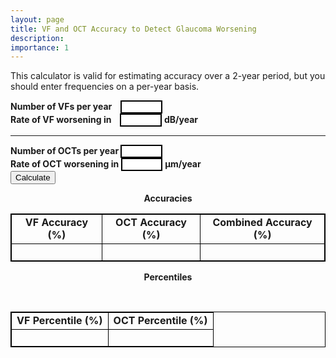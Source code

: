 ```yaml
---
layout: page
title: VF and OCT Accuracy to Detect Glaucoma Worsening
description: 
importance: 1
---
```

<style>
.post-header {
  text-align: center;
}

table, th, td {
  border:1px solid black;
}

label {
  display: inline;
  clear: left;
  text-align: left;
  outline: none;
}

input[type="value"] {
  outline: none !important;
  display: inline;
  width: 9ch;
  text-align: center;
  border: 2px solid black;
  border-radius: 0px;
}
</style>

<body>
  This calculator is valid for estimating accuracy over a 2-year period, but you should enter frequencies on a per-year basis. 
  <p></p>
    <div class="form-group">
      <label id="vfFreq-label" for="vfFreq"><b>Number of VFs per year &nbsp;&nbsp;</b></label>
      <input
        type="value"
        name="vfFreq"
        id="vfFreqInput"
        class="form-control"
        required
      >
    </div>
    <div class="form-group">
      <label id="measurementInVF1-label" for="measurementInVF1"> <b>Rate of VF worsening in &nbsp;&nbsp;</b></label>
      <input
        type="value"
        name="measurementInVF1"
        id="measurementInputVF1"
        class="form-control"
        required
      >
      <b>dB/year</b>
    </div>
    <hr>
    <div class="form-group">
      <label id="octFreq-label" for="octFreq"><b>Number of OCTs per year  </b></label>
      <input
        type="value"
        name="octFreq"
        id="octFreqInput"
        class="form-control"
        required
      >
    </div> 
    <div class="form-group">
      <label id="measurementInOCT1-label" for="measurementInOCT1"><b>Rate of OCT worsening in </b></label>
      <input
        type="value"
        name="measurementInOCT1"
        id="measurementInputOCT1"
        class="form-control"
        required
      >
      <b>µm/year</b>
    </div>

<div class="buttondiv">
  <button type="button" id="submit" class="submit-button" 
    onclick="getInputValue()">Calculate</button>
</div>

<p></p>
<div class="eqnAnswer"><center>
  <p id= "result"><b>Accuracies</b></p></center></div>

<table class="tb" id="accuracyTable" style="width:100%">
  <tr>
    <td style="text-align:center"><b>VF Accuracy (%)</b></td>
    <td style="text-align:center"><b>OCT Accuracy (%)</b></td>
    <td style="text-align:center"><b>Combined Accuracy (%)</b></td>
  </tr>
  <tr>
    <td style="text-align:center">&nbsp;</td>
    <td style="text-align:center">&nbsp;</td>
    <td style="text-align:center">&nbsp;</td>
  </tr>
</table>
<p><center><b>Percentiles</b></center></p>
<br>

<table class="tb" id="pctTable" style="width:100%">
  <tr>
    <td style="text-align:center"><b>VF Percentile (%)</b></td>
    <td style="text-align:center"><b>OCT Percentile (%)</b></td>
  </tr>
  <tr>
    <td style="text-align:center">&nbsp;</td>
    <td style="text-align:center">&nbsp;</td>
  </tr>
</table>

<script> 
// Throws an alert pop up box whenever an error is thrown by the program.
window.onerror = function(msg, url, linenumber) {
    alert(msg);
    return true;
}

// Function to calculate the  percent correct based on our paper.
function accuracyEqn(smp, lookup_idx, lookup_type) {
  // Need to multiply the frequency value by 2 to make it on the rate of 2 years instead of the input 1 year
  smp = (smp * 2) + 1;
  if (lookup_type == 'vf') {
    // Lookup table for the three vf coefficients
    const vf_lookup = {
      coef1 : [0.190479757,0.223652646,0.240565754,0.25506804,0.268316951,0.278997972,0.286546959,0.294022053,0.299776696,0.306077907,0.312791273,0.320444755,0.328436473,0.336484647,0.345284608,0.354453719,0.363793116,0.370818444,0.378462381,0.38688114,0.395880937,0.402951587,0.411322427,0.41998632,0.428177898,0.437260048,0.445671172,0.454137583,0.462847222,0.471153507,0.479536375,0.487988654,0.496396101,0.50478851,0.513602547,0.522089676,0.530245102,0.53885268,0.54736018,0.555686883,0.564053794,0.572725508,0.580857411,0.589373409,0.597666194,0.605872789,0.614307008,0.623002664,0.631558161,0.639744857],
      coef2 : [-0.06041798,-0.066359787,-0.074531655,-0.080669621,-0.084999058,-0.085814752,-0.084099306,-0.082535574,-0.079634789,-0.076995367,-0.073601837,-0.07120895,-0.068627667,-0.066425077,-0.064331883,-0.062588237,-0.06118427,-0.058473066,-0.0558686,-0.054109654,-0.053016401,-0.050437505,-0.048861819,-0.047637771,-0.045879454,-0.045139835,-0.043517384,-0.042098482,-0.04078574,-0.039490299,-0.03807006,-0.03704648,-0.036178284,-0.035116476,-0.034529478,-0.033730731,-0.032743137,-0.031969275,-0.031330375,-0.030424242,-0.029747191,-0.029353868,-0.028280956,-0.027641885,-0.026793469,-0.025912759,-0.025431125,-0.02527389,-0.024962652,-0.024181651],
      coef3 : [0.045527569,0.047352334,0.04889447,0.049296853,0.049339206,0.048587534,0.046924293,0.045291282,0.043245747,0.041354745,0.039502305,0.038044452,0.036682253,0.035357956,0.034332855,0.03340215,0.032585995,0.031353617,0.030159661,0.029229359,0.028542603,0.027370194,0.026603544,0.025993015,0.025164408,0.024632628,0.023926903,0.023263134,0.022680439,0.022084466,0.021467283,0.020900937,0.020391343,0.019910315,0.01954054,0.019102851,0.018571945,0.018185832,0.017786483,0.017378583,0.01700327,0.016717034,0.016261021,0.01590464,0.01549048,0.015100516,0.014797525,0.01458047,0.014318877,0.013954276],
    };
    var coef1 = vf_lookup['coef1'][lookup_idx];
    var coef2 = vf_lookup['coef2'][lookup_idx];
    var coef3 = vf_lookup['coef3'][lookup_idx];
  } else {
    // Lookup table for the three oct coefficients
    const oct_lookup = {
      coef1 : [0.822690159,0.793945489,0.730533405,0.589983103,0.533914205,0.491102554,0.458007414,0.431223757,0.420185995,0.414983281,0.412228807,0.412641231,0.415463034,0.419753292,0.423068375,0.428292969,0.436120729,0.442247358,0.449541672,0.457060536,0.463816713,0.469437265,0.475638675,0.482555582,0.489221053,0.495829808,0.502234568,0.509338581,0.516922551,0.524523218,0.532081511,0.539844431,0.5473206,0.555056817,0.562926995,0.571086904,0.579001527,0.585931753,0.594183503,0.601886015,0.609985808,0.617472844,0.625352327,0.633011309,0.641304675,0.649346536,0.656971262,0.664899912,0.672521023,0.680167706],
      coef2 : [-0.008314292,-0.032211032,-0.004467137,0.03043717,0.008564705,-0.020894607,-0.044184804,-0.050345584,-0.056031653,-0.06024591,-0.060154992,-0.061197386,-0.06071026,-0.059746806,-0.059179924,-0.058264602,-0.057989043,-0.056471821,-0.055329258,-0.054658946,-0.053177686,-0.051272196,-0.049749402,-0.048142539,-0.046890517,-0.04538224,-0.043532434,-0.042026527,-0.040957929,-0.039786755,-0.03855801,-0.037523299,-0.036745078,-0.035532288,-0.034532526,-0.0338042,-0.032851818,-0.031625267,-0.03123376,-0.030439212,-0.029864763,-0.028887948,-0.028216255,-0.027475399,-0.027342323,-0.02696894,-0.026231624,-0.025883057,-0.025363683,-0.024688808],
      coef3 : [0.012032007,0.018014356,0.012613292,0.011711992,0.022474625,0.0331204,0.039687026,0.040200388,0.040566082,0.040634876,0.03973449,0.039018301,0.038152903,0.037290654,0.036253457,0.03527301,0.034704043,0.033741618,0.03300032,0.032375419,0.031521536,0.030433141,0.029466941,0.028545242,0.027795006,0.02692258,0.025972371,0.025116939,0.024501165,0.023903164,0.023258957,0.022651519,0.022122248,0.02155156,0.020999924,0.02055514,0.020047982,0.019420669,0.019078847,0.018591768,0.018230707,0.017714526,0.01734582,0.016909745,0.016646404,0.016356228,0.015924305,0.015619082,0.015273325,0.014877935],
    };
    var coef1 = oct_lookup['coef1'][lookup_idx];
    var coef2 = oct_lookup['coef2'][lookup_idx];
    var coef3 = oct_lookup['coef3'][lookup_idx];
  }
  return 100*(coef1 + coef2*Math.log(smp) + coef3*(Math.log(smp))**2);
}

// Calculate combined accuracy of vf and oct.
function combinedAccuracy(vf_percent_correct, oct_percent_correct) {
  vf_cd = vf_percent_correct / 100;
  oct_vd = oct_percent_correct / 100;
  return 100*(vf_cd + oct_vd - (vf_cd*oct_vd));
}

// Function that handles the main information flow to perform the calculations.
function calculateAccuracy(vf_freq, oct_freq, vf_actual_rate, oct_actual_rate) {
  // Percentile Table
  const percentiles = [0.99,0.98,0.97,0.96,0.95,0.94,0.93,0.92,0.91,0.9,0.89,0.88,0.87,0.86,0.85,0.84,0.83,0.82,0.81,0.8,0.79,0.78,0.77,0.76,0.75,0.74,0.73,0.72,0.71,0.7,0.69,0.68,0.67,0.66,0.65,0.64,0.63,0.62,0.61,0.6,0.59,0.58,0.57,0.56,0.55,0.54,0.53,0.52,0.51,0.5];
  // VF Table
  const db_pyear = [-2.375374179,-1.87072991,-1.55882768,-1.354906634,-1.209968329,-1.10005846,-1.004460165,-0.922879731,-0.850669103,-0.788616302,-0.73812498,-0.694618166,-0.657602418,-0.622323225,-0.594619155,-0.569041382,-0.545408203,-0.51918586,-0.495643593,-0.474408781,-0.455362716,-0.43417603,-0.41702764,-0.401546448,-0.38535631,-0.370813706,-0.357395279,-0.344351564,-0.332899923,-0.32056724,-0.30908592,-0.296439662,-0.284030788,-0.273758069,-0.263631487,-0.253395759,-0.242297973,-0.2336445,-0.223724021,-0.215218543,-0.206087714,-0.197988734,-0.189993294,-0.182100379,-0.174189643,-0.166953802,-0.159186689,-0.151801921,-0.144212655,-0.137260077];
  // OCT Table
  const mic_pyear = [-59.10676741,-21.06141589,-10.61985367,-6.43719542,-4.867978254,-3.929476474,-3.29888707,-2.868740323,-2.575112527,-2.348728534,-2.172631297,-2.020366034,-1.899064351,-1.797026962,-1.68954472,-1.602117914,-1.533984613,-1.464555097,-1.407078688,-1.350655596,-1.296282342,-1.237350255,-1.181807662,-1.134068909,-1.088528277,-1.04379893,-1.000612736,-0.961338114,-0.92650516,-0.894411349,-0.862917964,-0.831970156,-0.798927213,-0.772183197,-0.7445282,-0.718996287,-0.69435203,-0.664350749,-0.639762671,-0.61411954,-0.591691858,-0.566843864,-0.546191311,-0.522478076,-0.500657912,-0.48070557,-0.457669937,-0.436351304,-0.415084497,-0.39408508];

  // ERROR CHECKING
  // If vf_rate is below the 99th percentile or above 0 then throw input error
  if (vf_actual_rate < db_pyear[0] || vf_actual_rate > 0) {
    throw new Error('VF rate is out of range. Please enter a value between our 99th percentile (-2.375) and 0.');
  // If oct_rate is below the 99th percentile or above 0 then throw input error
  } else if (oct_actual_rate < mic_pyear[0] || oct_actual_rate > 0) {
    throw new Error('OCT rate is out of range. Please enter a value between our 99th percentile (-59.11) and 0.');
  }

  // Define way to find two closest numbers from array
  const findClosest = (arr = [], target = 1) => {
   const size = 2;
   return arr.sort((a, b) => {
      const distanceA = Math.abs(a - target)
      const distanceB = Math.abs(b - target)
      if (distanceA === distanceB) {
         return a - b
      }
      return distanceA - distanceB
   }).slice(0, size)
   .sort((a, b) => a - b);
  };

  // CALCULATE VF INFORMATION
  // Get two closest vf rates from our table
  var vf_closest_array = findClosest([...db_pyear], vf_actual_rate);
  var vf_pctl_rate1 = vf_closest_array[0];
  var vf_pctl_rate2 = vf_closest_array[1];
  // Get distance between the two closest vf rates
  var vf_rate_distance = Math.abs(vf_pctl_rate1 - vf_pctl_rate2);
  // Get right-most value in the rate array between the two
  var vf_rate_rhs = Math.max(vf_pctl_rate1, vf_pctl_rate2);
  // Get distance between our actual rate and the right-hand rate
  var vf_rhs_distance = Math.abs(vf_actual_rate - vf_rate_rhs);
  // Get the percentage of the distance between the left-hand and right-hand rates that our actual rate is
  var vf_interpolate_pctl = vf_rhs_distance / vf_rate_distance;
  // Get the index of the rate array that the closest rate to our actual is
  var vf_lookup_idx = db_pyear.indexOf(vf_rate_rhs);
  // Use that index to look up what percentile it is and then add the interpolated distance percent
  var vf_pctl = (percentiles[vf_lookup_idx]*100) + vf_interpolate_pctl;

  // CALCULATE OCT INFORMATION
  // Get two closest oct rates from our table
  var oct_closest_array = findClosest([...mic_pyear], oct_actual_rate);
  var oct_pctl_rate1 = oct_closest_array[0];
  var oct_pctl_rate2 = oct_closest_array[1];
  // Get distance between the two closest oct rates
  var oct_rate_distance = Math.abs(oct_pctl_rate1 - oct_pctl_rate2);
  // Get right-most value in the rate array between the two
  var oct_rate_rhs = Math.max(oct_pctl_rate1, oct_pctl_rate2);
  // Get distance between our actual rate and the right-hand rate
  var oct_rhs_distance = Math.abs(oct_actual_rate - oct_rate_rhs);
  // Get the percentage of the distance between the left-hand and right-hand rates that our actual rate is
  var oct_interpolate_pctl = oct_rhs_distance / oct_rate_distance;
  // Get the index of the rate array that the closest rate to our actual is
  var oct_lookup_idx = mic_pyear.indexOf(oct_rate_rhs);
  // Use that index to look up what percentile it is and then add the interpolated distance percent
  var oct_pctl = (percentiles[oct_lookup_idx]*100) + oct_interpolate_pctl;
  
  // Use the accuracy equations to calculate percent correct for everything
  var vf_percent_correct = accuracyEqn(vf_freq, vf_lookup_idx, 'vf');
  var oct_percent_correct = accuracyEqn(oct_freq, oct_lookup_idx, 'oct');
  var combined_percent_correct = combinedAccuracy(vf_percent_correct, oct_percent_correct);
  return [vf_percent_correct, vf_pctl, oct_percent_correct, oct_pctl, combined_percent_correct];
}

// Get number of significant figures from inputs - MUST be string
function getSignificantDigitCount(n) {
  var dec_sent = false;
  // If input has a decimal place, set flag to true and append "1" to the end of it.
  // This is a hack around JavaScript engine automatically converting "1.00" to "1"
  // but now it will accurately keep it as "1.001" and then we subtract 1 sig fig at the end if flag is true.
  if (n.indexOf(".") != -1) {
    n += 1
    dec_sent = true;
  }
  n = Math.abs(n.replace(".", "")); //remove decimal and make positive
  if (n == 0) return 0;
  while (n != 0 && n % 10 == 0) n /= 10; //kill the 0s at the end of n
  if (dec_sent) {
    return Math.floor(Math.log(n) / Math.LN10)
  }
  return Math.floor(Math.log(n) / Math.LN10) + 1; //get number of digits
}

// This is where all the values from the page are actually read in and then the table values are updated. 
function getInputValue() {
  // Read in all inputs
  var vf_freq = Math.round(document.getElementById("vfFreqInput").value);
  var vf_rate = document.getElementById("measurementInputVF1").value;
  var oct_freq = Math.round(document.getElementById("octFreqInput").value);
  var oct_rate = document.getElementById("measurementInputOCT1").value;

  // Flags to check if only VF or only OCT info has been input
  var only_vf = false;
  var only_oct = false;
  // First check if VF is the only thing that has been input
  if (!oct_freq && !oct_rate) {
    // ERROR CHECKING
    if (isNaN(vf_freq)) {
      throw new Error('VF frequency is not a number.');
    } else if (vf_freq < 1 || vf_freq > 12) {
      throw new Error('VF frequency must be greater than 1 and less than 12, as we only calculated accuracy for that range.')
    } else if (isNaN(Number(vf_rate))) {
      throw new Error('VF rate is not a number.');
    }
    only_vf = true;
    // Get significant figures for rounding later (ignoring frequency inputs since they are integers)
    var min_sigs = getSignificantDigitCount(vf_rate);
  // Then check if OCT is the only thing that has been input
  } else if (!vf_freq && !vf_rate) {
    // ERROR CHECKING
    if (isNaN(oct_freq)) {
      throw new Error('OCT frequency is not a number.');
    } else if (oct_freq < 1 || oct_freq > 12) {
      throw new Error('OCT frequency must be greater than 1 and less than 12, as we only calculated accuracy for that range.')
    } else if (isNaN(Number(oct_rate))) {
      throw new Error('OCT rate is not a number.');
    }
    only_oct = true;
    // Get significant figures for rounding later (ignoring frequency inputs since they are integers)
    var min_sigs = getSignificantDigitCount(oct_rate);
  } else {
    // ERROR CHECKING
    if (isNaN(vf_freq)) {
      throw new Error('VF frequency is not a number.');
    } else if (vf_freq < 1 || vf_freq > 12) {
      throw new Error('VF frequency must be greater than 1 and less than 12, as we only calculated accuracy for that range.')
    } else if (isNaN(Number(vf_rate))) {
      throw new Error('VF rate is not a number.');
    } else if (isNaN(oct_freq)) {
      throw new Error('OCT frequency is not a number.');
    } else if (oct_freq < 1 || oct_freq > 12) {
      throw new Error('OCT frequency must be greater than 1 and less than 12, as we only calculated accuracy for that range.')
    } else if (isNaN(Number(oct_rate))) {
      throw new Error('OCT rate is not a number.');
    }
    // Get significant figures for rounding later (ignoring frequency inputs since they are integers)
    vf_rate_sigs = getSignificantDigitCount(vf_rate);
    oct_rate_sigs = getSignificantDigitCount(oct_rate);
    var min_sigs = Math.min(vf_rate_sigs, oct_rate_sigs);
  }

  // Calculate accuracies
  var pct_array = calculateAccuracy(vf_freq, oct_freq, vf_rate, oct_rate);
  var vf_percent_correct = pct_array[0];
  var vf_pctl = pct_array[1];
  var oct_percent_correct = pct_array[2];
  var oct_pctl = pct_array[3];
  var combined_percent_correct = pct_array[4];
  //Round decimal places of accuracies to minimum sig figs from above
  vf_percent_correct = vf_percent_correct.toPrecision(min_sigs);
  oct_percent_correct = oct_percent_correct.toPrecision(min_sigs);
  combined_percent_correct = combined_percent_correct.toPrecision(min_sigs);
  // Update tables
  var acc_table = document.getElementById('accuracyTable');
  var pct_table = document.getElementById('pctTable');
  if (only_vf) {
    acc_table.rows[1].cells[0].innerHTML = vf_percent_correct;
    acc_table.rows[1].cells[1].innerHTML = "";
    acc_table.rows[1].cells[2].innerHTML = "";
    pct_table.rows[1].cells[0].innerHTML = vf_pctl.toFixed(1);
    pct_table.rows[1].cells[1].innerHTML = "";
  } else if (only_oct) {
    acc_table.rows[1].cells[0].innerHTML = "";
    acc_table.rows[1].cells[1].innerHTML = oct_percent_correct;
    acc_table.rows[1].cells[2].innerHTML = "";
    pct_table.rows[1].cells[0].innerHTML = "";
    pct_table.rows[1].cells[1].innerHTML = oct_pctl.toFixed(1);
  } else {
    acc_table.rows[1].cells[0].innerHTML = vf_percent_correct;
    acc_table.rows[1].cells[1].innerHTML = oct_percent_correct;
    acc_table.rows[1].cells[2].innerHTML = combined_percent_correct;
    pct_table.rows[1].cells[0].innerHTML = vf_pctl.toFixed(1);
    pct_table.rows[1].cells[1].innerHTML = oct_pctl.toFixed(1);
  }
  
} 
</script>
</body>